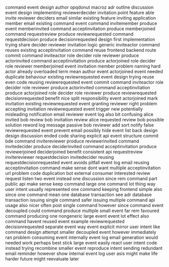 command event design author opqdonut macroz adr outline discussion event design implementing reviewerdecider invitation point feature able invite reviewer deciders email similar existing feature inviting application member email existing command event command invitemember produce event memberinvited command acceptinvitation produce memberjoined command requestreview produce reviewrequested command requestdecision produce decisionrequested design first implementation trying share decider reviewer invitation logic generic inviteactor command reuses existing acceptinvitation command reuse frontend backend route commit command inviteactor role decider role reviewer produce actorinvited command acceptinvitation produce actorjoined role decider role reviewer memberjoined event invitation member problem naming hard actor already overloaded term mean author event actorjoined event needed duplicate behaviour existing reviewrequested event design trying reuse even code reusing reviewrequested event commit command inviteactor role decider role reviewer produce actorinvited command acceptinvitation produce actorjoined role decider role reviewer produce reviewrequested decisionrequested benefit nice split responsibility event actorjoined mark invitation existing reviewrequested event granting reviewer right problem accepting invitation reviewrequested event trigger new potentially misleading notification email reviewer event log also bit confusing alice invited bob review bob invitation review alice requested review bob possible solution reword log message passive bob reviewer add sort notify false reviewrequested event prevent email possibly hide event list back design design discussion ended code sharing explicit api event structure commit bde command invitereviewer produce reviewerinvited command invitedecider produce deciderinvited command acceptinvitation produce reviewerjoined deciderjoined benefit consistent api requestreview invitereviewer requestdecision invitedecider reusing requestdecisionrequested event avoids pitfall event log email reusing acceptinvitation command make sense dont want multiple acceptinvitation url problem code duplication bot external consumer interested review request listen two event instead one discussion since rem command part public api make sense keep command large one command lot thing way user intent usually represented one command keeping frontend simple also since one command mean one database transaction see adr database transaction issuing single command safer issuing multiple command api usage also nicer often post single command however since command event decoupled could command produce multiple small event far rem favoured command producing one nongeneric large event event lot effect also command havent reused event example reviewrequested decisionrequested separate event way event explicit mirror user intent like command design attempt smaller decoupled event however immediately ran problem consuming event internally event log email generation would needed work perhaps best stick large event easily react user intent code instead trying recombine smaller event reproduce intent sending redundant email reminder however show internal event log user asis might make life harder future might reevaluate later
